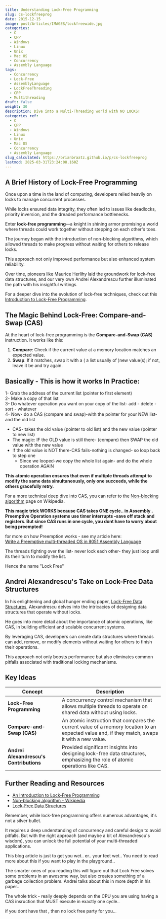 ```yaml
---
title: Understanding Lock-Free Programming
slug: cs-lockfreeprog
date: 2015-12-15
image: post/Articles/IMAGES/lockfreewide.jpg
categories:
  - C
  - CPP
  - Windows
  - Linux
  - Unix
  - Mac OS
  - Concurrency
  - Assembly Language
tags:
  - Concurrency
  - Lock-Free
  - AssemblyLanguage
  - LockFreeThreading
  - CPP
  - Multithreading
draft: false
weight: 30
description: Dive into a Multi-Threading world with NO LOCKS!
categories_ref:
  - C
  - CPP
  - Windows
  - Linux
  - Unix
  - Mac OS
  - Concurrency
  - Assembly Language
slug_calculated: https://brianbraatz.github.io/p/cs-lockfreeprog
lastmod: 2025-03-31T23:24:08.160Z
---
```

<!-- # Understanding Lock-Free Programming

Hey there, fellow code nerds! 🧑‍💻 Ever found yourself tangled in the web of locks, mutexes, and semaphores, only to end up in a deadlock dance?????

 Fear not! Today, we're diving into the world of **lock-free programming**, with a sprinkle of wisdom from the legendary Andrei Alexandrescu. 
 
 > **(FAIR WARNING: I AM A SERIOUS FAN BOY of Andrei Alexandrescu. After I read his paper, I took time off to work and flew to Seattle to hang out with him and geek out over this idea... He was gracious and funny and smart (I told you i was a total fan boy) )**
 
 So, grab your favorite debugging snack, and let's get started!
-->

<!-- ![Lock-Free Programming](https://example.com/lock-free-programming-meme.jpg)
-->

> <!-- ![Lock-Free Programming](https://example.com/lock-free-programming-meme.jpg) -->

## A Brief History of Lock-Free Programming

Once upon a time in the land of computing, developers relied heavily on locks to manage concurrent processes.

While locks ensured data integrity, they often led to issues like deadlocks, priority inversion, and the dreaded performance bottlenecks.

Enter **lock-free programming**—a knight in shining armor promising a world where threads could work together without stepping on each other's toes.

The journey began with the introduction of non-blocking algorithms, which allowed threads to make progress without waiting for others to release locks.

This approach not only improved performance but also enhanced system reliability.

Over time, pioneers like Maurice Herlihy laid the groundwork for lock-free data structures, and our very own Andrei Alexandrescu further illuminated the path with his insightful writings.

For a deeper dive into the evolution of lock-free techniques, check out this [Introduction to Lock-Free Programming](https://preshing.com/20120612/an-introduction-to-lock-free-programming/).

## The Magic Behind Lock-Free: Compare-and-Swap (CAS)

At the heart of lock-free programming is the **Compare-and-Swap (CAS)** instruction.  It works like this:

1. **Compare**: Check if the current value at a memory location matches an expected value.
2. **Swap**: If it matches, swap it with a ( a list usually of )new value(s); if not, leave it be and try again.

## Basically - This is how it works In Practice:

1- Grab the address of the current list (pointer to first element)\
2- Make a copy of that list\
3- Do whatever operation you want on your copy of the list- add - delete - sort - whatever\
4- Now- do a CAS (compare and swap)-with the pointer for your NEW list- and the old list

* CAS- takes the old value (pointer to old list) and the new value (pointer to new list)
* The magic: IF the OLD value is still there- (compare) then SWAP the old value with the new value
* If the old value is NOT there-CAS fails-nothing is changed- so loop back to step one
  * Since we looped-we copy the whole list again- and do the whole operation AGAIN

**This atomic operation ensures that even if multiple threads attempt to modify the same data simultaneously, only one succeeds, while the others gracefully retry.**

<!-- 
It's like multiple chefs trying to grab the last donut—only one gets it, and the rest have to wait for the next batch.
-->

For a more technical deep dive into CAS, you can refer to the [Non-blocking algorithm](https://en.wikipedia.org/wiki/Non-blocking_algorithm) page on Wikipedia.

**This magic trick WORKS because CAS takes ONE cycle.. in Assembly . Preemptive Operation systems use timer interrupts -save off stack and registers. But since CAS runs in one cycle, you dont have to worry about being preempted!**

for more on how Preemption works - see my article here:\
[Write a Preemptive multi-threaded OS in 8051 Assembly Language](https://brianbraatz.github.io/p/multi-threaded-os-in-8051-assembly-language/)

The threads fighting over the list- never lock each other- they just loop until its their turn to modify the list.

Hence the name "Lock Free"

## Andrei Alexandrescu's Take on Lock-Free Data Structures

In his enlightening and global hunger ending paper, [Lock-Free Data Structures](https://erdani.org/publications/cuj-2004-10.pdf), Alexandrescu delves into the intricacies of designing data structures that operate without locks.

He goes into more detail about  the importance of atomic operations, like CAS, in building efficient and scalable concurrent systems.

By leveraging CAS, developers can create data structures where threads can add, remove, or modify elements without waiting for others to finish their operations.

This approach not only boosts performance but also eliminates common pitfalls associated with traditional locking mechanisms.

## Key Ideas

| Concept                                 | Description                                                                                                                                    |
| --------------------------------------- | ---------------------------------------------------------------------------------------------------------------------------------------------- |
| **Lock-Free Programming**               | A concurrency control mechanism that allows multiple threads to operate on shared data without using locks.                                    |
| **Compare-and-Swap (CAS)**              | An atomic instruction that compares the current value of a memory location to an expected value and, if they match, swaps it with a new value. |
| **Andrei Alexandrescu's Contributions** | Provided significant insights into designing lock-free data structures, emphasizing the role of atomic operations like CAS.                    |

## Further Reading and Resources

* [An Introduction to Lock-Free Programming](https://preshing.com/20120612/an-introduction-to-lock-free-programming/)
* [Non-blocking algorithm - Wikipedia](https://en.wikipedia.org/wiki/Non-blocking_algorithm)
* [Lock-Free Data Structures](https://erdani.org/publications/cuj-2004-10.pdf)

Remember, while lock-free programming offers numerous advantages, it's not a silver bullet.

It requires a deep understanding of concurrency and careful design to avoid pitfalls. But with the right approach (and maybe a bit of Alexandrescu's wisdom), you can unlock the full potential of your multi-threaded applications.

This blog article is just to get you wet.. er.. your feet wet.. You need to read more about this if you want to play in the playground..

The smarter ones of you reading this will figure out that Lock Free solves some problems in an awesome way, but also creates something of a garbage collection problem. Andrei talks about this in more depth in his paper..

The whole trick - really deeply depends on the CPU you are using having a CAS insruction that MUST execute in exactly one cycle..

if you dont have that , then no lock free party for you...
